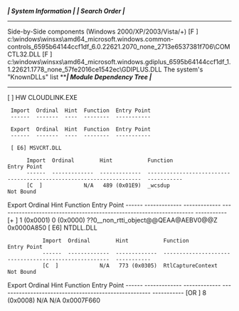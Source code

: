 *****| System Information |****
******| Search Order |*******
*******************
Side-by-Side components (Windows 2000/XP/2003/Vista/+)
   [F ] c:\windows\winsxs\amd64_microsoft.windows.common-controls_6595b64144ccf1df_6.0.22621.2070_none_2713e6537381f706\COMCTL32.DLL
   [F ] c:\windows\winsxs\amd64_microsoft.windows.gdiplus_6595b64144ccf1df_1.1.22621.1778_none_57fe2016ce1542ec\GDIPLUS.DLL
The system's "KnownDLLs" list
*****| Module Dependency Tree |***
****************
[   ] HW CLOUDLINK.EXE

     Import  Ordinal  Hint  Function  Entry Point
     ------  -------  ----  --------  -----------

     Export  Ordinal  Hint  Function  Entry Point
     ------  -------  ----  --------  -----------

     [ E6] MSVCRT.DLL

          Import  Ordinal        Hint           Function                                                              Entry Point
          ------  -------------  -------------  --------------------------------------------------------------------  -----------
          [C  ]             N/A   489 (0x01E9)  _wcsdup                                                               Not Bound
  Export  Ordinal        Hint           Function                                                              Entry Point
          ------  -------------  -------------  --------------------------------------------------------------------  -----------
          [+  ]      1 (0x0001)     0 (0x0000)  ??0__non_rtti_object@@QEAA@AEBV0@@Z                                   0x0000A850
   [ E6] NTDLL.DLL

               Import  Ordinal        Hint           Function                                               Entry Point
               ------  -------------  -------------  -----------------------------------------------------  -----------
               [C  ]             N/A   773 (0x0305)  RtlCaptureContext                                      Not Bound
 Export  Ordinal        Hint           Function                                               Entry Point
               ------  -------------  -------------  -----------------------------------------------------  -----------
               [OR ]      8 (0x0008)            N/A  N/A                                                    0x0007F660

